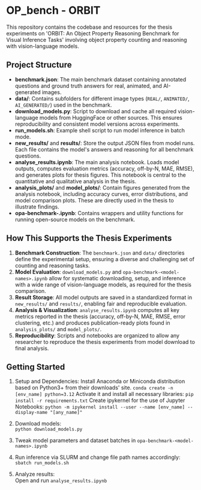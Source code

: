 # OP_bench - ORBIT

This repository contains the codebase and resources for the thesis experiments on 'ORBIT: An Object Property Reasoning
Benchmark for Visual Inference Tasks' involving object property counting and reasoning with vision-language models.

## Project Structure

- **benchmark.json**: The main benchmark dataset containing annotated questions and ground truth answers for real, animated, and AI-generated images.
- **data/**: Contains subfolders for different image types (`REAL/`, `ANIMATED/`, `AI_GENERATED/`) used in the benchmark.
- **download_models.py**: Script to download and cache all required vision-language models from HuggingFace or other sources. This ensures reproducibility and consistent model versions across experiments.
- **run_models.sh**: Example shell script to run model inference in batch mode.
- **new_results/** and **results/**: Store the output JSON files from model runs. Each file contains the model's answers and reasoning for all benchmark questions.
- **analyse_results.ipynb**: The main analysis notebook. Loads model outputs, computes evaluation metrics (accuracy, off-by-N, MAE, RMSE), and generates plots for thesis figures. This notebook is central to the quantitative and qualitative analysis in the thesis.
- **analysis_plots/** and **model_plots/**: Contain figures generated from the analysis notebook, including accuracy curves, error distributions, and model comparison plots. These are directly used in the thesis to illustrate findings.
- **opa-benchmark-<model-names>.ipynb**: Contains wrappers and utility functions for running open-source models on the benchmark.
<!-- - **pdf2bench.py**: Utility for converting PDF-based datasets into the benchmark format. -->
<!-- - **create_notebook.py**: Script to auto-generate Jupyter notebooks for new experiments or model evaluations. -->

## How This Supports the Thesis Experiments

1. **Benchmark Construction**: The `benchmark.json` and `data/` directories define the experimental setup, ensuring a diverse and challenging set of counting and reasoning tasks.
2. **Model Evaluation**: `download_models.py` and `opa-benchmark-<model-names>.ipynb` allow for systematic downloading, setup, and inference with a wide range of vision-language models, as required for the thesis comparison.
3. **Result Storage**: All model outputs are saved in a standardized format in `new_results/` and `results/`, enabling fair and reproducible evaluation.
4. **Analysis & Visualization**: `analyse_results.ipynb` computes all key metrics reported in the thesis (accuracy, off-by-N, MAE, RMSE, error clustering, etc.) and produces publication-ready plots found in `analysis_plots/` and `model_plots/`.
5. **Reproducibility**: Scripts and notebooks are organized to allow any researcher to reproduce the thesis experiments from model download to final analysis.

## Getting Started

1. Setup and Dependencies:
   Install Anaconda or Miniconda distribution based on Python3+ from their downloads' site.
   `conda create -n [env_name] python=3.12`
   Activate it and install all necessary libraries:
   `pip install -r requirements.txt`
   Create ipykernel for the use of Jupyter Notebooks:
   `python -m ipykernel install --user --name [env_name] --display-name "[any_name]"`

2. Download models:  
   `python download_models.py`

3. Tweak model parameters and dataset batches in `opa-benchmark-<model-names>.ipynb`

2. Run inference via SLURM and change file path names accordingly:  
   `sbatch run_models.sh`

3. Analyze results:  
   Open and run `analyse_results.ipynb`

 
